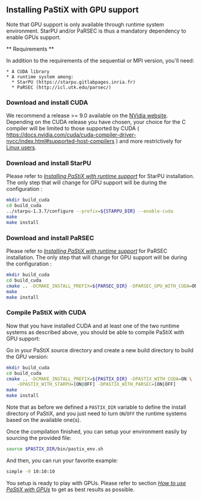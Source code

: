 ## Installing PaStiX with GPU support

Note that GPU support is only available through runtime system
environment. StarPU and/or PaRSEC is thus a mandatory dependency to
enable GPUs support.

** Requirements **

In addition to the requirements of the sequential or MPI version, you'll need:

    * A CUDA library
    * A runtime system among:
      * StarPU (https://starpu.gitlabpages.inria.fr)
      * PaRSEC (http://icl.utk.edu/parsec/)


### Download and install CUDA

We recommend a release >= 9.0 available on the [NVidia
website](https://developer.nvidia.com/CUDA-TOOLKIT-ARCHIVE).
Depending on the CUDA release you have chosen, your choice for the C
compiler will be limited to those supported by CUDA (
https://docs.nvidia.com/cuda/cuda-compiler-driver-nvcc/index.html#supported-host-compilers
) and more restrictively for [Linux
users](https://docs.nvidia.com/cuda/cuda-installation-guide-linux/index.html).

### Download and install StarPU

Please refer to [_Installing PaStiX with runtime support_](./Pastix_Runtime.md)
for StarPU installation. The only step that will change for GPU support will be
during the configuration :

```sh
mkdir build_cuda
cd build_cuda
../starpu-1.3.7/configure --prefix=${STARPU_DIR} --enable-cuda
make
make install
```

### Download and install PaRSEC

Please refer to [_Installing PaStiX with runtime support_](./Pastix_Runtime.md)
for PaRSEC installation. The only step that will change for GPU support will be
during the configuration :

```sh
mkdir build_cuda
cd build_cuda
cmake .. -DCMAKE_INSTALL_PREFIX=${PARSEC_DIR} -DPARSEC_GPU_WITH_CUDA=ON
make
make install
```

### Compile PaStiX with CUDA

Now that you have installed CUDA and at least one of the two runtime
systems as described above, you should be able to compile PaStiX with
GPU support:

Go in your PaStiX source directory and create a new build directory to
build the GPU version:
```sh
mkdir build_cuda
cd build_cuda
cmake .. -DCMAKE_INSTALL_PREFIX=${PASTIX_DIR} -DPASTIX_WITH_CUDA=ON \
    -DPASTIX_WITH_STARPU=[ON|OFF] -DPASTIX_WITH_PARSEC=[ON|OFF]
make
make install
```

Note that as before we defined a `PASTIX_DIR` variable to define the
install directory of PaStiX, and you just need to turn `ON`/`OFF` the
runtime systems based on the available one(s).

Once the compilation finished, you can setup your environment easily
by sourcing the provided file:
```sh
source $PASTIX_DIR/bin/pastix_env.sh
```

And then, you can run your favorite example:
```sh
simple -9 10:10:10
```

You setup is ready to play with GPUs. Please refer to section
[_How to use PaStiX with GPUs_](./How_PaStiX_GPU.md) to get
as best results as possible.
